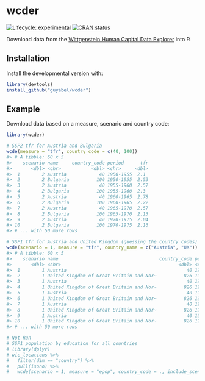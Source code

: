 
<!-- README.md is generated from README.Rmd. Please edit that file -->

# wcder

<!-- badges: start -->

[![Lifecycle:
experimental](https://img.shields.io/badge/lifecycle-experimental-orange.svg)](https://www.tidyverse.org/lifecycle/#experimental)
[![CRAN
status](https://www.r-pkg.org/badges/version/wcder)](https://CRAN.R-project.org/package=wcder)
<!-- badges: end -->

Download data from the [Wittgenstein Human Capital Data
Explorer](http://dataexplorer.wittgensteincentre.org/wcde-v2/) into R

## Installation

<!-- You can install the released version of wcder from [CRAN](https://CRAN.R-project.org) with: -->

<!-- ``` r -->

<!-- install.packages("wcder") -->

<!-- ``` -->

Install the developmental version with:

``` r
library(devtools)
install_github("guyabel/wcder")
```

## Example

Download data based on a measure, scenario and country code:

``` r
library(wcder)

# SSP2 tfr for Austria and Bulgaria
wcde(measure = "tfr", country_code = c(40, 100))
#> # A tibble: 60 x 5
#>    scenario name     country_code period      tfr
#>       <dbl> <chr>           <dbl> <chr>     <dbl>
#>  1        2 Austria            40 1950-1955  2.1 
#>  2        2 Bulgaria          100 1950-1955  2.53
#>  3        2 Austria            40 1955-1960  2.57
#>  4        2 Bulgaria          100 1955-1960  2.3 
#>  5        2 Austria            40 1960-1965  2.78
#>  6        2 Bulgaria          100 1960-1965  2.22
#>  7        2 Austria            40 1965-1970  2.57
#>  8        2 Bulgaria          100 1965-1970  2.13
#>  9        2 Austria            40 1970-1975  2.04
#> 10        2 Bulgaria          100 1970-1975  2.16
#> # ... with 50 more rows

# SSP1 tfr for Austria and United Kingdom (guessing the country codes)
wcde(scenario = 1, measure = "tfr", country_name = c("Austria", "UK"))
#> # A tibble: 60 x 5
#>    scenario name                                     country_code period     tfr
#>       <dbl> <chr>                                           <dbl> <chr>    <dbl>
#>  1        1 Austria                                            40 1950-19~  2.1 
#>  2        1 United Kingdom of Great Britain and Nor~          826 1950-19~  2.18
#>  3        1 Austria                                            40 1955-19~  2.57
#>  4        1 United Kingdom of Great Britain and Nor~          826 1955-19~  2.49
#>  5        1 Austria                                            40 1960-19~  2.78
#>  6        1 United Kingdom of Great Britain and Nor~          826 1960-19~  2.81
#>  7        1 Austria                                            40 1965-19~  2.57
#>  8        1 United Kingdom of Great Britain and Nor~          826 1965-19~  2.57
#>  9        1 Austria                                            40 1970-19~  2.04
#> 10        1 United Kingdom of Great Britain and Nor~          826 1970-19~  2.01
#> # ... with 50 more rows

# Not Run
# SSP1 population by education for all countries
# library(dplyr)
# wic_locations %>%
#   filter(dim == "country") %>%
#   pull(isono) %>%
#   wcde(scenario = 1, measure = "epop", country_code = ., include_scenario_names = TRUE)
```

<!-- What is special about using `README.Rmd` instead of just `README.md`? You can include R chunks like so: -->

<!-- ```{r cars} -->

<!-- summary(cars) -->

<!-- ``` -->

<!-- You'll still need to render `README.Rmd` regularly, to keep `README.md` up-to-date. -->

<!-- You can also embed plots, for example: -->

<!-- ```{r pressure, echo = FALSE} -->

<!-- plot(pressure) -->

<!-- ``` -->

<!-- In that case, don't forget to commit and push the resulting figure files, so they display on GitHub! -->
